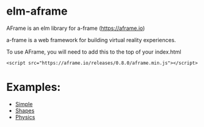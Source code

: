 # elm-aframe
AFrame is an elm library for a-frame (<https://aframe.io>)

a-frame is a web framework for building virtual reality experiences.

To use AFrame, you will need to add this to the top of your index.html
```
<script src="https://aframe.io/releases/0.8.0/aframe.min.js"></script>
```

# Examples:
- [Simple](https://trotha01.github.io/elm-aframe/examples/simple)
- [Shapes](https://trotha01.github.io/elm-aframe/examples/shapes)
- [Physics](https://trotha01.github.io/elm-aframe/examples/physics)
